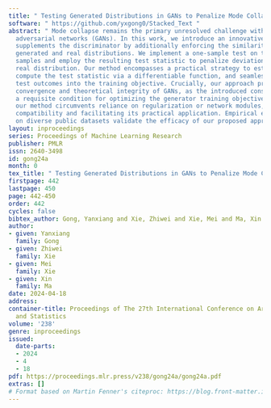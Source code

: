 ```yaml
---
title: " Testing Generated Distributions in GANs to Penalize Mode Collapse "
software: " https://github.com/yxgong0/Stacked_Text "
abstract: " Mode collapse remains the primary unresolved challenge within generative
  adversarial networks (GANs). In this work, we introduce an innovative approach that
  supplements the discriminator by additionally enforcing the similarity between the
  generated and real distributions. We implement a one-sample test on the generated
  samples and employ the resulting test statistic to penalize deviations from the
  real distribution. Our method encompasses a practical strategy to estimate distributions,
  compute the test statistic via a differentiable function, and seamlessly incorporate
  test outcomes into the training objective. Crucially, our approach preserves the
  convergence and theoretical integrity of GANs, as the introduced constraint represents
  a requisite condition for optimizing the generator training objective. Notably,
  our method circumvents reliance on regularization or network modules, enhancing
  compatibility and facilitating its practical application. Empirical evaluations
  on diverse public datasets validate the efficacy of our proposed approach. "
layout: inproceedings
series: Proceedings of Machine Learning Research
publisher: PMLR
issn: 2640-3498
id: gong24a
month: 0
tex_title: " Testing Generated Distributions in GANs to Penalize Mode Collapse "
firstpage: 442
lastpage: 450
page: 442-450
order: 442
cycles: false
bibtex_author: Gong, Yanxiang and Xie, Zhiwei and Xie, Mei and Ma, Xin
author:
- given: Yanxiang
  family: Gong
- given: Zhiwei
  family: Xie
- given: Mei
  family: Xie
- given: Xin
  family: Ma
date: 2024-04-18
address:
container-title: Proceedings of The 27th International Conference on Artificial Intelligence
  and Statistics
volume: '238'
genre: inproceedings
issued:
  date-parts:
  - 2024
  - 4
  - 18
pdf: https://proceedings.mlr.press/v238/gong24a/gong24a.pdf
extras: []
# Format based on Martin Fenner's citeproc: https://blog.front-matter.io/posts/citeproc-yaml-for-bibliographies/
---
```

